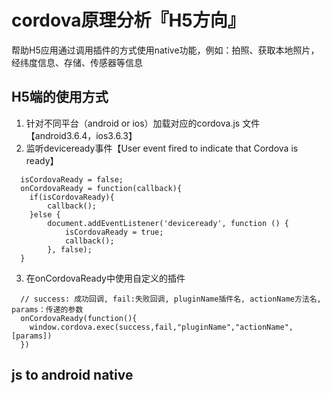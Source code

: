 # cordova原理分析『H5方向』
帮助H5应用通过调用插件的方式使用native功能，例如：拍照、获取本地照片，经纬度信息、存储、传感器等信息
## H5端的使用方式
1. 针对不同平台（android or ios）加载对应的cordova.js 文件【android3.6.4，ios3.6.3】
2. 监听deviceready事件【User event fired to indicate that Cordova is ready】
```
  isCordovaReady = false;
  onCordovaReady = function(callback){
    if(isCordovaReady){
        callback();
    }else {
        document.addEventListener('deviceready', function () {
            isCordovaReady = true;
            callback();
        }, false);
  }
```
3. 在onCordovaReady中使用自定义的插件
```
  // success: 成功回调, fail:失败回调, pluginName插件名, actionName方法名, params：传递的参数
  onCordovaReady(function(){
    window.cordova.exec(success,fail,"pluginName","actionName",[params])
  })
```
## js to android native
